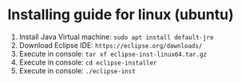 # Installing guide for linux (ubuntu)

1. Install Java Virtual machine: `sudo apt install default-jre`
2. Download Eclipse IDE: `https://eclipse.org/downloads/`
3. Execute in console: `tar xf eclipse-inst-linux64.tar.gz`
4. Execute in console: `cd eclipse-installer`
5. Execute in console: `./eclipse-inst`
